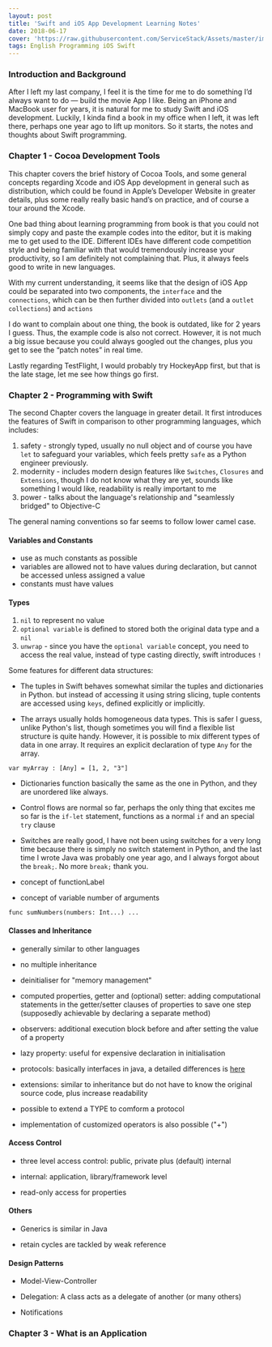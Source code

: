```yaml
---
layout: post
title: 'Swift and iOS App Development Learning Notes'
date: 2018-06-17
cover: 'https://raw.githubusercontent.com/ServiceStack/Assets/master/img/release-notes/swift-logo-banner.jpg'
tags: English Programming iOS Swift
---
```


### Introduction and Background

After I left my last company, I feel it is the time for me to do something I’d always want to do — build the movie App I like. Being an iPhone and MacBook user for years,  it is natural for me to study Swift and iOS development. Luckily, I kinda find a book in my office when I left, it was left there, perhaps one year ago to lift up monitors. So it starts, the notes and thoughts about Swift programming.


### Chapter 1 - Cocoa Development Tools

This chapter covers the brief history of Cocoa Tools, and some general concepts regarding Xcode and iOS App development in general such  as distribution, which could be found in Apple’s Developer Website in greater details, plus some really really basic hand’s on practice, and of course a tour around the Xcode.

One bad thing about learning programming from book is that you could not simply copy and paste the example codes into the editor, but it is making me to get used to the IDE. Different IDEs have different code competition style and being familiar with that would tremendously increase your productivity, so I am definitely not complaining that. Plus, it always feels good to write in new languages.

With my current understanding, it seems like that the design of iOS App could be separated into two components, the `interface` and the `connections`, which can be then further divided into `outlets` (and a `outlet collections`) and `actions`

I do want to complain about one thing, the book is outdated, like for 2 years I guess. Thus, the example code is also not correct. However, it is not much a big issue because you could always googled out the changes, plus you get to see the “patch notes” in real time.

Lastly regarding TestFlight, I would probably try HockeyApp first, but that is the late stage, let me see how things go first.


### Chapter 2 - Programming with Swift


The second Chapter covers the language in greater detail. It first introduces the features of Swift in comparison to other programming languages, which includes:

1. safety - strongly typed, usually no null object and of course you have `let` to safeguard your variables, which feels pretty `safe` as a Python engineer previously.
2. modernity - includes modern design features like `Switches`, `Closures` and `Extensions`, though I do not know what they are yet, sounds like something I would like, readability
is really important to me
3. power - talks about the language's relationship and "seamlessly bridged" to Objective-C


The general naming conventions so far seems to follow lower camel case.


#### Variables and Constants

- use as much constants as possible
- variables are allowed not to have values during declaration, but cannot be accessed unless assigned a value
- constants must have values


#### Types

1. `nil` to represent no value
2. `optional variable` is defined to stored both the original data type and a `nil`
3. `unwrap` - since you have the `optional variable` concept, you need to access the real value, instead of type casting directly, swift introduces `!`


Some features for different data structures:

- The tuples in Swift behaves somewhat similar the tuples and dictionaries in Python. but instead of accessing it using string slicing, tuple contents are accessed using `keys`, defined
explicitly or implicitly.

- The arrays usually holds homogeneous data types. This is safer I guess, unlike Python's list, though sometimes you will find a flexible list structure is quite
handy. However, it is possible to mix different types of data in one array. It requires an explicit declaration of type `Any` for the array.

```{swift}
var myArray : [Any] = [1, 2, "3"]
```

- Dictionaries function basically the same as the one in Python, and they are unordered like always.

- Control flows are normal so far, perhaps the only thing that excites me so far is the `if-let` statement, functions as a normal `if` and an special `try` clause

- Switches are really good, I have not been using switches for a very long time because there is simply no switch statement in Python,
and the last time I wrote Java was probably one year ago, and I always forgot about the `break;`. No more `break;` thank you.

- concept of functionLabel

- concept of variable number of arguments

```{swift}
func sumNumbers(numbers: Int...) ...
```

#### Classes and Inheritance

- generally similar to other languages

- no multiple inheritance

- deinitialiser for "memory management"

- computed properties, getter and (optional) setter: adding computational statements in the getter/setter clauses of
properties to save one step (supposedly achievable by declaring a separate method)

- observers: additional execution block before and after setting the value of a property

- lazy property: useful for expensive declaration in initialisation

- protocols: basically interfaces in java, a detailed differences is [here](https://stackoverflow.com/questions/30859334/compare-protocol-in-swift-vs-interface-in-java)

- extensions: similar to inheritance but do not have to know the original source code, plus increase readability

- possible to extend a TYPE to comform a protocol

- implementation of customized operators is also possible ("+")


#### Access Control

- three level access control: public, private plus (default) internal

- internal: application, library/framework level

- read-only access for properties


#### Others

- Generics is similar in Java

- retain cycles are tackled by weak reference


#### Design Patterns

- Model-View-Controller

- Delegation: A class acts as a delegate of another (or many others)

- Notifications


### Chapter 3 - What is an Application




